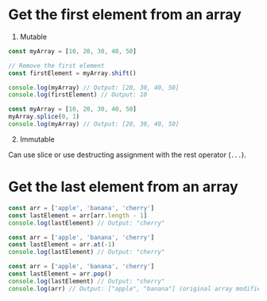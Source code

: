 # Get the first element from an array

1. Mutable

```js
const myArray = [10, 20, 30, 40, 50]

// Remove the first element
const firstElement = myArray.shift()

console.log(myArray) // Output: [20, 30, 40, 50]
console.log(firstElement) // Output: 10
```

```js
const myArray = [10, 20, 30, 40, 50]
myArray.splice(0, 1)
console.log(myArray) // Output: [20, 30, 40, 50]
```

2. Immutable

Can use slice or use destructing assignment with the rest operator (`...`).

# Get the last element from an array

```js
const arr = ['apple', 'banana', 'cherry']
const lastElement = arr[arr.length - 1]
console.log(lastElement) // Output: "cherry"
```

```js
const arr = ['apple', 'banana', 'cherry']
const lastElement = arr.at(-1)
console.log(lastElement) // Output: "cherry"
```

```js
const arr = ['apple', 'banana', 'cherry']
const lastElement = arr.pop()
console.log(lastElement) // Output: "cherry"
console.log(arr) // Output: ["apple", "banana"] (original array modified)
```
